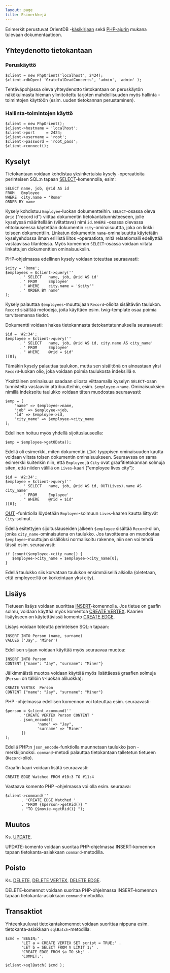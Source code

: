 ```yaml
---
layout: page
title: Esimerkkejä
---
```


Esimerkit perustuvat OrientDB 
-[käsikirjaan](http://orientdb.com/docs/last/index.html) 
sekä 
[PHP-ajurin](https://github.com/orientechnologies/PhpOrient) 
mukana tulevaan dokumentaatioon. 


## Yhteydenotto tietokantaan


### Peruskäyttö

~~~
$client = new PhpOrient('localhost', 2424);
$client->dbOpen( 'GratefulDeadConcerts', 'admin', 'admin' );
~~~

Tehtäväpohjassa oleva yhteydenotto tietokantaan on peruskäytön näkökulmasta hieman ylimitoitettu tarjoten mahdollisuuden myös hallinta -toimintojen käyttöön (esim. uuden tietokannan perustaminen).
 
### Hallinta-toimintojen käyttö

~~~
$client = new PhpOrient();
$client->hostname = 'localhost';
$client->port     = 2424;
$client->username = 'root';
$client->password = 'root_pass';
$client->connect();
~~~

## Kyselyt

Tietokantaan voidaan kohdistaa yksinkertaisia kysely -operaatioita perinteisen SQL:n tapaan 
[SELECT](http://orientdb.com/docs/last/SQL-Query.html)-komennolla, 
esim:

~~~
SELECT name, job, @rid AS id
FROM   Employee 
WHERE  city.name = 'Rome'
ORDER BY name
~~~

Kysely kohdistuu `Employee`-luokan dokumentteihin. `SELECT`-osassa oleva `@rid` ("record id") viittaa dokumentin tietokantatunnisteeseen, jolle kyselyssä määritellään (viitattava) nimi `id`. `WHERE` -osassa olevassa ehtolauseessa käytetään dokumentin `city`-ominaisuuttta, joka on linkki toiseen dokumenttiin. Linkatun dokumentin `name`-ominaisuuttta käytetään kyselyehdossa ilman erillistä liitos -operaatiota, mitä relaatiomalli edellyttää vastaavissa tilanteissa. Myös komennon `SELECT`-osassa voidaan viitata linkattujen dokumenttien ominaisuuksiin.

PHP-ohjelmassa edellinen kysely voidaan toteuttaa seuraavasti:

~~~
$city = 'Rome';
$employees = $client->query(''
      . ' SELECT   name, job, @rid AS id'
      . ' FROM     Employee'
      . " WHERE    city.name = '$city'"
      . ' ORDER BY name'
);

~~~
 
Kysely palauttaa `$employees`-muuttujaan `Record`-olioita sisältävän taulukon. `Record` sisältää metodeja, joita käyttäen esim. twig-template osaa poimia tarvitsemansa tiedot.

Dokumentti voidaan hakea tietokannasta tietokantatunnuksella seuraavasti:

~~~
$id = '#2:34';
$employee = $client->query(''
      . ' SELECT   name, job, @rid AS id, city.name AS city_name'
      . ' FROM     Employee'
      . " WHERE    @rid = $id"
)[0];

~~~

Tämäkin kysely palauttaa taulukon, mutta sen sisältönä on ainoastaan yksi `Record`-luokan olio,  joka voidaan poimia taulukosta indeksillä `0`.

Yksittäinen ominaisuus saadaan oliosta viittaamalla kyselyn `SELECT`-osan tunnisteita vastaaviin attribuutteihin, esim. `$employee->name`. Ominaisuuksien nimillä indeksoitu taulukko voidaan täten muodostaa seuraavasti:

~~~
$emp = [
	"name" => $employee->name,
	"job" => $employee->job, 
	"id" => $employee->id,
 	"city_name" => $employee->city_name
];

~~~

Edellinen hoituu myös yhdellä sijoituslauseella:

~~~
$emp = $employee->getOData();
~~~

Edellä oli esimerkki, miten dokumentin `LINK`-tyyppisen ominaisuuden kautta voidaan viitata toisen dokumentin ominaisuukseen. Seuraavssa on sama esimerkki kuitenkin niin, että `Employee` ja `City` ovat graafitietokannan solmuja siten, että niiden välillä on `Lives`-kaari ("employee lives city"):

~~~
$id = '#2:34';
$employee = $client->query(''
      . ' SELECT   name, job, @rid AS id, OUT(Lives).name AS city_name'
      . ' FROM     Employee'
      . " WHERE    @rid = $id"
)[0];

~~~

[OUT](http://orientdb.com/docs/last/SQL-Functions.html#out)
-funktiolla löydetään `Employee`-solmuun `Lives`-kaaren kautta liittyvät `City`-solmut.  

Edellä esitettyjen sijoituslauseiden jälkeen `$employee` sisältää `Record`-olion, jonka `city_name`-ominaisutena on taulukko. Jos tavoitteena on muodostaa `$employee`-muuttujan sisällöksi normalisoitu rakenne, niin sen voi tehdä tässä esim. seuraavasti:

~~~
if (count($employee->city_name)) {
   $employee->city_name = $employee->city_name[0];
}
~~~

Edellä taulukko siis korvataan taulukon ensimmäisellä alkiolla (oletetaan, että employee:llä on korkeintaan yksi city).



## Lisäys 

Tietueen lisäys voidaan suorittaa
[INSERT](http://orientdb.com/docs/last/SQL-Insert.html)-komennolla. Jos tietue on gaafin solmu, voidaan käyttää myös komentoa
[CREATE VERTEX](http://orientdb.com/docs/last/SQL-Create-Vertex.html). Kaarien lisäykseen on käytettävissä komento 
[CREATE EDGE](http://orientdb.com/docs/last/SQL-Create-Edge.html).

Lisäys voidaan toteutta perinteisen SQL:n tapaan:

~~~
INSERT INTO Person (name, surname) 
VALUES ('Jay', 'Miner')
~~~

Edellisen sijaan voidaan käyttää myös seuraavaa muotoa:

~~~
INSERT INTO Person 
CONTENT {"name": "Jay", "surname": "Miner"}
~~~

Jälkimmäistä muotoa voidaan käyttää myös lisättäessä graafien solmuja (`Person` on tällöin `V`-luokan aliluokka):

~~~
CREATE VERTEX  Person 
CONTENT {"name": "Jay", "surname": "Miner"}
~~~


PHP -ohjelmassa edellisen komennon voi toteuttaa esim. seuraavasti:

~~~
$person = $client->command(''
      . 'CREATE VERTEX Person CONTENT '
      . json_encode([
              'name' => "Jay",
              'surname' => "Miner"
       ])
);

~~~

Edellä PHP:n `json_encode`-funktiolla muunnetaan taulukko json -merkkijonoksi. `command`-metodi palauttaa tietokantaan talletetun tietueen (`Record`-olio).

Graafin kaari voidaan lisätä seuraavasti:

~~~
CREATE EDGE Watched FROM #10:3 TO #11:4
~~~

Vastaava komento PHP -ohjelmassa voi olla esim. seuraava:

~~~
$client->command(''
       . 'CREATE EDGE Watched '
       . "FROM {$person->getRid()} "
       . "TO {$movie->getRid()} ");
~~~


## Muutos

Ks. [UPDATE](http://orientdb.com/docs/last/SQL-Update.html).

UPDATE-komento voidaan suoritaa PHP-ohjelmassa INSERT-komennon tapaan tietokanta-asiakkaan `command`-metodilla. 


## Poisto

Ks. 
[DELETE](http://orientdb.com/docs/last/SQL-Delete.html), 
[DELETE VERTEX](http://orientdb.com/docs/last/SQL-Delete-Vertex.html),
[DELETE EDGE](http://orientdb.com/docs/last/SQL-Delete-Edge.html).

DELETE-komennot voidaan suoritaa PHP-ohjelmassa INSERT-komennon tapaan tietokanta-asiakkaan `command`-metodilla. 


## Transaktiot

Yhteenkuuluvat tietokantakomennot voidaan suorittaa nippuna esim. tietokanta-asiakkaan `sqlBatch`-metodilla:

~~~
$cmd = 'BEGIN;' .
       'LET a = CREATE VERTEX SET script = TRUE;' .
       'LET b = SELECT FROM V LIMIT 1;' .
       'CREATE EDGE FROM $a TO $b;' .
       'COMMIT;';

$client->sqlBatch( $cmd );
~~~


